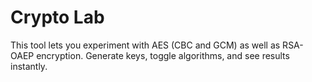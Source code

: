 # Crypto Lab

This tool lets you experiment with AES (CBC and GCM) as well as RSA-OAEP encryption. Generate keys, toggle algorithms, and see results instantly.
